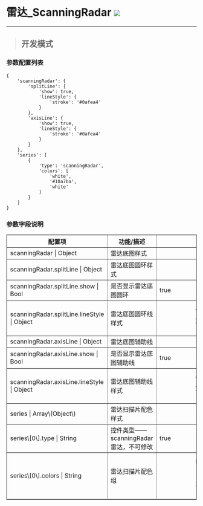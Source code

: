 # 雷达\_ScanningRadar ![](/assets/ScanningRadar.png)

---

> ## 开发模式

### 参数配置列表

```
{
    'scanningRadar': {
        'splitLine': {
            'show': true,
            'lineStyle': {
                'stroke': '#0afea4'
            }
        },
        'axisLine': {
            'show': true,
            'lineStyle': {
                'stroke': '#0afea4'
            }
        }
    },
    'series': [
        {
            'type': 'scanningRadar',
            'colors': [
                'white',
                '#10a7ba',
                'white'
            ]
        }
    ]
}
```

### 参数字段说明

<table border="1">
    <tr>
        <th width="15%">配置项</th>
        <th width="30%">功能/描述</th>
        <th>可选参数</th>
    </tr>
    <tr>
        <td> scanningRadar | Object </td>
        <td>雷达底图样式</td>
        <td> </td>
    </tr>
    <tr>
        <td> scanningRadar.splitLine | Object </td>
        <td>雷达底图圆环样式</td>
        <td> </td>
    </tr>
    <tr>
        <td> scanningRadar.splitLine.show | Bool</td>
        <td>是否显示雷达底图圆环</td>
        <td>true</td>
    </tr>
    <tr>
        <td> scanningRadar.splitLine.lineStyle | Object</td>
        <td>雷达底图圆环线样式</td>
        <td><pre>
            {
                'stroke': '#0afea4'
            }
        </pre></td>
    </tr>
    <tr>
        <td>scanningRadar.axisLine | Object </td>
        <td>雷达底图辅助线</td>
        <td> </td>
    </tr>
    <tr>
        <td>scanningRadar.axisLine.show | Bool </td>
        <td>是否显示雷达底图辅助线</td>
        <td>true</td>
    </tr>
    <tr>
        <td>scanningRadar.axisLine.lineStyle | Object </td>
        <td>雷达底图辅助线样式</td>
        <td><pre>
            {
                'stroke': '#0afea4'
            }
        </pre></td>
    </tr>
    <tr>
        <td>series | Array\(Object\) </td>
        <td>雷达扫描片配色样式 </td>
        <td> </td>
    </tr>
    <tr>
        <td>series\[0\].type | String </td>
        <td>控件类型——scanningRadar雷达，不可修改 </td>
        <td>true</td>
    </tr>
    <tr>
        <td>series\[0\].colors | String </td>
        <td>雷达扫描片配色组 </td>
        <td><pre>
            [
                'white',
                '#10a7ba',
                'white'
            ]
        </pre></td>
    </tr>
</table>
